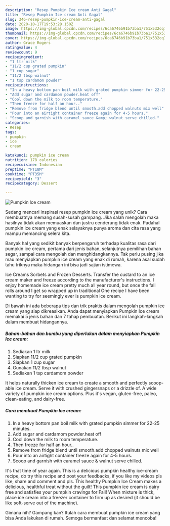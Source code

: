 ```yaml
---
description: "Resep Pumpkin Ice cream Anti Gagal"
title: "Resep Pumpkin Ice cream Anti Gagal"
slug: 346-resep-pumpkin-ice-cream-anti-gagal
date: 2020-10-17T19:53:28.150Z
image: https://img-global.cpcdn.com/recipes/6ca6746b91b73ba1/751x532cq70/pumpkin-ice-cream-recipe-main-photo.jpg
thumbnail: https://img-global.cpcdn.com/recipes/6ca6746b91b73ba1/751x532cq70/pumpkin-ice-cream-recipe-main-photo.jpg
cover: https://img-global.cpcdn.com/recipes/6ca6746b91b73ba1/751x532cq70/pumpkin-ice-cream-recipe-main-photo.jpg
author: Grace Rogers
ratingvalue: 4
reviewcount: 9
recipeingredient:
- "1 ltr milk"
- "11/2 cup grated pumpkin"
- "1 cup sugar"
- "11/2 tbsp walnut"
- "1 tsp cardamom powder"
recipeinstructions:
- "In a heavy bottom pan boil milk with grated pumpkin simmer for 22-25 minutes."
- "Add sugar and cardamom powder.heat off"
- "Cool down the milk to room temperature."
- "Then freeze for half an hour.."
- "Remove from fridge blend until smooth.add chopped walnuts mix well"
- "Pour into an airtight container freeze again for 4-5 hours."
- "Scoop and garnish with caramel sauce &amp; walnut serve chilled."
categories:
- Resep
tags:
- pumpkin
- ice
- cream

katakunci: pumpkin ice cream 
nutrition: 178 calories
recipecuisine: Indonesian
preptime: "PT18M"
cooktime: "PT35M"
recipeyield: "3"
recipecategory: Dessert

---
```



![Pumpkin Ice cream](https://img-global.cpcdn.com/recipes/6ca6746b91b73ba1/751x532cq70/pumpkin-ice-cream-recipe-main-photo.jpg)

Sedang mencari inspirasi resep pumpkin ice cream yang unik? Cara membuatnya memang susah-susah gampang. Jika salah mengolah maka hasilnya tidak akan memuaskan dan justru cenderung tidak enak. Padahal pumpkin ice cream yang enak selayaknya punya aroma dan cita rasa yang mampu memancing selera kita.

Banyak hal yang sedikit banyak berpengaruh terhadap kualitas rasa dari pumpkin ice cream, pertama dari jenis bahan, selanjutnya pemilihan bahan segar, sampai cara mengolah dan menghidangkannya. Tak perlu pusing jika mau menyiapkan pumpkin ice cream yang enak di rumah, karena asal sudah tahu triknya maka hidangan ini bisa jadi sajian istimewa.

Ice Creams Sorbets and Frozen Desserts. Transfer the custard to an ice cream maker and freeze according to the manufacturer&#39;s instructions. I enjoy homemade ice cream pretty much all year round, but once the fall rolls around I get so wrapped up in traditional One recipe I have been wanting to try for seemingly ever is pumpkin ice cream.


Di bawah ini ada beberapa tips dan trik praktis dalam mengolah pumpkin ice cream yang siap dikreasikan. Anda dapat menyiapkan Pumpkin Ice cream memakai 5 jenis bahan dan 7 tahap pembuatan. Berikut ini langkah-langkah dalam membuat hidangannya.

<!--inarticleads1-->

##### Bahan-bahan dan bumbu yang diperlukan dalam menyiapkan Pumpkin Ice cream:

1. Sediakan 1 ltr milk
1. Siapkan 11/2 cup grated pumpkin
1. Siapkan 1 cup sugar
1. Gunakan 11/2 tbsp walnut
1. Sediakan 1 tsp cardamom powder


It helps naturally thicken ice cream to create a smooth and perfectly scoop-able ice cream. Serve it with crushed gingersnaps or a drizzle of. A wide variety of pumpkin ice cream options. Plus it&#39;s vegan, gluten-free, paleo, clean-eating, and dairy-free. 

<!--inarticleads2-->

##### Cara membuat Pumpkin Ice cream:

1. In a heavy bottom pan boil milk with grated pumpkin simmer for 22-25 minutes.
1. Add sugar and cardamom powder.heat off
1. Cool down the milk to room temperature.
1. Then freeze for half an hour..
1. Remove from fridge blend until smooth.add chopped walnuts mix well
1. Pour into an airtight container freeze again for 4-5 hours.
1. Scoop and garnish with caramel sauce &amp; walnut serve chilled.


It&#39;s that time of year again. This is a delicious pumpkin healthy ice-cream recipe, do try this recipe and post your feedbacks, if you like my videos pls like, share and comment and pls. This healthy Pumpkin Ice Cream makes a delicious, healthful treat without the guilt! This pumpkin ice cream is dairy free and satisfies your pumpkin cravings for Fall! When mixture is thick, place ice cream into a freezer container to firm up as desired (it should be like soft-serve out of the machine). 

Gimana nih? Gampang kan? Itulah cara membuat pumpkin ice cream yang bisa Anda lakukan di rumah. Semoga bermanfaat dan selamat mencoba!
